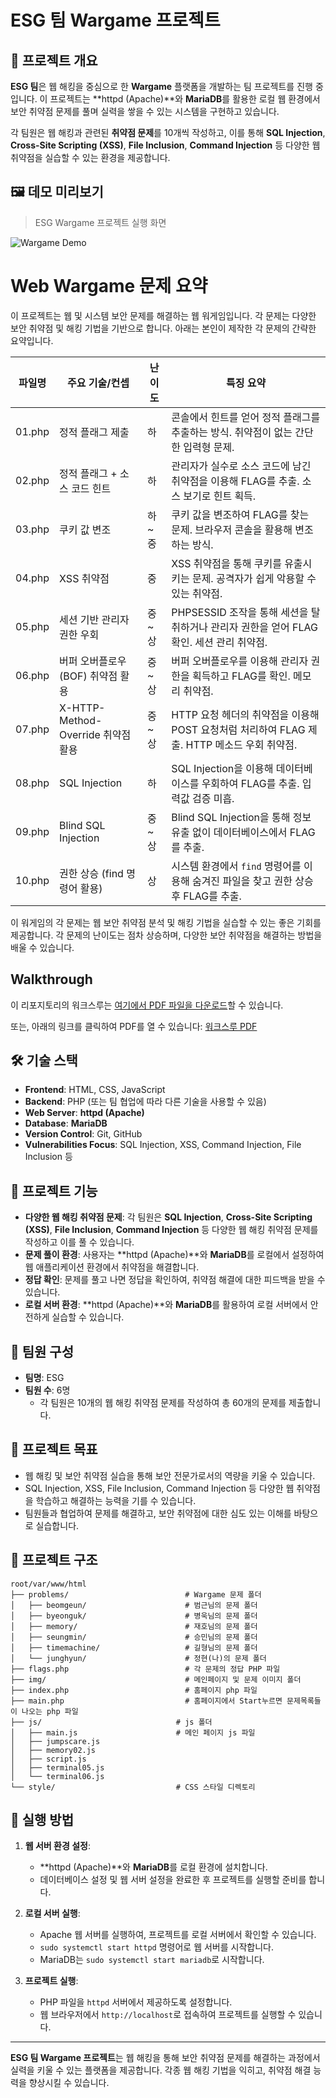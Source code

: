 # ESG 팀 Wargame 프로젝트

## 📂 프로젝트 개요
**ESG 팀**은 웹 해킹을 중심으로 한 **Wargame** 플랫폼을 개발하는 팀 프로젝트를 진행 중입니다. 이 프로젝트는 **httpd (Apache)**와 **MariaDB**를 활용한 로컬 웹 환경에서 보안 취약점 문제를 풀며 실력을 쌓을 수 있는 시스템을 구현하고 있습니다.

각 팀원은 웹 해킹과 관련된 **취약점 문제**를 10개씩 작성하고, 이를 통해 **SQL Injection**, **Cross-Site Scripting (XSS)**, **File Inclusion**, **Command Injection** 등 다양한 웹 취약점을 실습할 수 있는 환경을 제공합니다.

## 🖼️ 데모 미리보기

> ESG Wargame 프로젝트 실행 화면

![Wargame Demo](demo.gif)

# Web Wargame 문제 요약

이 프로젝트는 웹 및 시스템 보안 문제를 해결하는 웹 워게임입니다. 각 문제는 다양한 보안 취약점 및 해킹 기법을 기반으로 합니다. 
아래는 본인이 제작한 각 문제의 간략한 요약입니다.

| 파일명     | 주요 기술/컨셉                         | 난이도   | 특징 요약                                                         |
|------------|--------------------------------------|----------|------------------------------------------------------------------|
| 01.php     | 정적 플래그 제출                      | 하       | 콘솔에서 힌트를 얻어 정적 플래그를 추출하는 방식. 취약점이 없는 간단한 입력형 문제.  |
| 02.php     | 정적 플래그 + 소스 코드 힌트            | 하       | 관리자가 실수로 소스 코드에 남긴 취약점을 이용해 FLAG를 추출. 소스 보기로 힌트 획득.  |
| 03.php     | 쿠키 값 변조                          | 하~중    | 쿠키 값을 변조하여 FLAG를 찾는 문제. 브라우저 콘솔을 활용해 변조하는 방식.  |
| 04.php     | XSS 취약점                           | 중       | XSS 취약점을 통해 쿠키를 유출시키는 문제. 공격자가 쉽게 악용할 수 있는 취약점. |
| 05.php     | 세션 기반 관리자 권한 우회            | 중~상    | PHPSESSID 조작을 통해 세션을 탈취하거나 관리자 권한을 얻어 FLAG 확인. 세션 관리 취약점. |
| 06.php     | 버퍼 오버플로우 (BOF) 취약점 활용      | 중~상    | 버퍼 오버플로우를 이용해 관리자 권한을 획득하고 FLAG를 확인. 메모리 취약점. |
| 07.php     | X-HTTP-Method-Override 취약점 활용    | 중~상    | HTTP 요청 헤더의 취약점을 이용해 POST 요청처럼 처리하여 FLAG 제출. HTTP 메소드 우회 취약점. |
| 08.php     | SQL Injection                         | 하       | SQL Injection을 이용해 데이터베이스를 우회하여 FLAG를 추출. 입력값 검증 미흡. |
| 09.php     | Blind SQL Injection                   | 중~상    | Blind SQL Injection을 통해 정보 유출 없이 데이터베이스에서 FLAG를 추출. |
| 10.php     | 권한 상승 (find 명령어 활용)          | 상       | 시스템 환경에서 `find` 명령어를 이용해 숨겨진 파일을 찾고 권한 상승 후 FLAG를 추출. |


이 워게임의 각 문제는 웹 보안 취약점 분석 및 해킹 기법을 실습할 수 있는 좋은 기회를 제공합니다. 각 문제의 난이도는 점차 상승하며, 다양한 보안 취약점을 해결하는 방법을 배울 수 있습니다.

## Walkthrough

이 리포지토리의 워크스루는 [여기에서 PDF 파일을 다운로드](https://github.com/JeongHyeon96/WarGame/blob/main/%EC%9C%A0%EB%A0%B9%EC%9D%98%EC%A7%91_walkthrough.pdf)할 수 있습니다.

또는, 아래의 링크를 클릭하여 PDF를 열 수 있습니다:
[워크스루 PDF](https://github.com/JeongHyeon96/WarGame/blob/main/%EC%9C%A0%EB%A0%B9%EC%9D%98%EC%A7%91_walkthrough.pdf)

## 🛠 기술 스택
- **Frontend**: HTML, CSS, JavaScript
- **Backend**: PHP (또는 팀 협업에 따라 다른 기술을 사용할 수 있음)
- **Web Server**: **httpd (Apache)**
- **Database**: **MariaDB**
- **Version Control**: Git, GitHub
- **Vulnerabilities Focus**: SQL Injection, XSS, Command Injection, File Inclusion 등

## 📝 프로젝트 기능
- **다양한 웹 해킹 취약점 문제**: 각 팀원은 **SQL Injection**, **Cross-Site Scripting (XSS)**, **File Inclusion**, **Command Injection** 등 다양한 웹 해킹 취약점 문제를 작성하고 이를 풀 수 있습니다.
- **문제 풀이 환경**: 사용자는 **httpd (Apache)**와 **MariaDB**를 로컬에서 설정하여 웹 애플리케이션 환경에서 취약점을 해결합니다.
- **정답 확인**: 문제를 풀고 나면 정답을 확인하여, 취약점 해결에 대한 피드백을 받을 수 있습니다.
- **로컬 서버 환경**: **httpd (Apache)**와 **MariaDB**를 활용하여 로컬 서버에서 안전하게 실습할 수 있습니다.

## 👥 팀원 구성
- **팀명**: ESG
- **팀원 수**: 6명
  - 각 팀원은 10개의 웹 해킹 취약점 문제를 작성하여 총 60개의 문제를 제출합니다.

## 🎯 프로젝트 목표
- 웹 해킹 및 보안 취약점 실습을 통해 보안 전문가로서의 역량을 키울 수 있습니다.
- SQL Injection, XSS, File Inclusion, Command Injection 등 다양한 웹 취약점을 학습하고 해결하는 능력을 기를 수 있습니다.
- 팀원들과 협업하여 문제를 해결하고, 보안 취약점에 대한 심도 있는 이해를 바탕으로 실습합니다.

## 📄 프로젝트 구조
```
root/var/www/html
├── problems/                          # Wargame 문제 폴더
│   ├── beomgeun/                      # 범근님의 문제 폴더
│   ├── byeonguk/                      # 병욱님의 문제 폴더
│   ├── memory/                        # 재호님의 문제 폴더
│   ├── seungmin/                      # 승민님의 문제 폴더
│   ├── timemachine/                   # 길형님의 문제 폴더
│   └── junghyun/                      # 정현(나)의 문제 폴더
├── flags.php                          # 각 문제의 정답 PHP 파일
├── img/                               # 메인페이지 및 문제 이미지 폴더
├── index.php                          # 홈페이지 php 파일
├── main.php                           # 홈페이지에서 Start누르면 문제목록들이 나오는 php 파일
├── js/                              # js 폴더
│   ├── main.js                      # 메인 페이지 js 파일
│   ├── jumpscare.js                 
│   ├── memory02.js                  
│   ├── script.js                    
│   ├── terminal05.js                
│   └── terminal06.js                
└── style/                           # CSS 스타일 디렉토리

```
## 🚀 실행 방법
1. **웹 서버 환경 설정**:
    - **httpd (Apache)**와 **MariaDB**를 로컬 환경에 설치합니다.
    - 데이터베이스 설정 및 웹 서버 설정을 완료한 후 프로젝트를 실행할 준비를 합니다.

2. **로컬 서버 실행**:
    - Apache 웹 서버를 실행하여, 프로젝트를 로컬 서버에서 확인할 수 있습니다.
    - `sudo systemctl start httpd` 명령어로 웹 서버를 시작합니다.
    - MariaDB는 `sudo systemctl start mariadb`로 시작합니다.

3. **프로젝트 실행**:
    - PHP 파일을 `httpd` 서버에서 제공하도록 설정합니다.
    - 웹 브라우저에서 `http://localhost`로 접속하여 프로젝트를 실행할 수 있습니다.

---

**ESG 팀 Wargame 프로젝트**는 웹 해킹을 통해 보안 취약점 문제를 해결하는 과정에서 실력을 키울 수 있는 플랫폼을 제공합니다. 각종 웹 해킹 기법을 익히고, 취약점 해결 능력을 향상시킬 수 있습니다.
